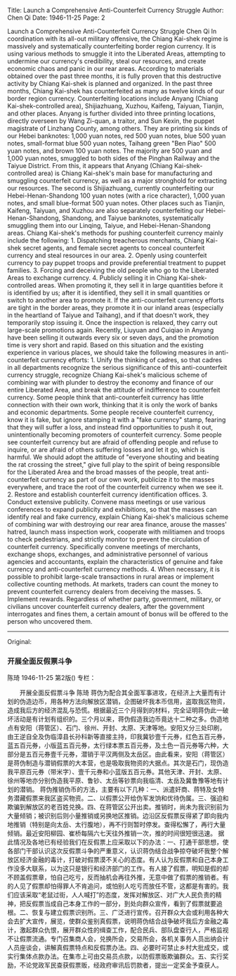 Title: Launch a Comprehensive Anti-Counterfeit Currency Struggle
Author: Chen Qi
Date: 1946-11-25
Page: 2

Launch a Comprehensive Anti-Counterfeit Currency Struggle
	Chen Qi
	In coordination with its all-out military offensive, the Chiang Kai-shek regime is massively and systematically counterfeiting border region currency. It is using various methods to smuggle it into the Liberated Areas, attempting to undermine our currency's credibility, steal our resources, and create economic chaos and panic in our rear areas. According to materials obtained over the past three months, it is fully proven that this destructive activity by Chiang Kai-shek is planned and organized. In the past three months, Chiang Kai-shek has counterfeited as many as twelve kinds of our border region currency. Counterfeiting locations include Anyang (Chiang Kai-shek-controlled area), Shijiazhuang, Xuzhou, Kaifeng, Taiyuan, Tianjin, and other places. Anyang is further divided into three printing locations, directly overseen by Wang Zi-quan, a traitor, and Sun Kexin, the puppet magistrate of Linzhang County, among others. They are printing six kinds of our Hebei banknotes: 1,000 yuan notes, red 500 yuan notes, blue 500 yuan notes, small-format blue 500 yuan notes, Taihang green "Ben Piao" 500 yuan notes, and brown 100 yuan notes. The majority are 500 yuan and 1,000 yuan notes, smuggled to both sides of the Pinghan Railway and the Taiyue District. From this, it appears that Anyang (Chiang Kai-shek-controlled area) is Chiang Kai-shek's main base for manufacturing and smuggling counterfeit currency, as well as a major stronghold for extracting our resources. The second is Shijiazhuang, currently counterfeiting our Hebei-Henan-Shandong 100 yuan notes (with a rice character), 1,000 yuan notes, and small blue-format 500 yuan notes. Other places such as Tianjin, Kaifeng, Taiyuan, and Xuzhou are also separately counterfeiting our Hebei-Henan-Shandong, Shandong, and Taiyue banknotes, systematically smuggling them into our Linqing, Taiyue, and Hebei-Henan-Shandong areas.
	Chiang Kai-shek's methods for pushing counterfeit currency mainly include the following: 1. Dispatching treacherous merchants, Chiang Kai-shek secret agents, and female secret agents to conceal counterfeit currency and steal resources in our area. 2. Openly using counterfeit currency to pay puppet troops and provide preferential treatment to puppet families. 3. Forcing and deceiving the old people who go to the Liberated Areas to exchange currency. 4. Publicly selling it in Chiang Kai-shek-controlled areas. When promoting it, they sell it in large quantities before it is identified by us; after it is identified, they sell it in small quantities or switch to another area to promote it. If the anti-counterfeit currency efforts are tight in the border areas, they promote it in our inland areas (especially in the heartland of Taiyue and Taihang), and if that doesn't work, they temporarily stop issuing it. Once the inspection is relaxed, they carry out large-scale promotions again. Recently, Liuyuan and Cuiqiao in Anyang have been selling it outwards every six or seven days, and the promotion time is very short and rapid.
	Based on this situation and the existing experience in various places, we should take the following measures in anti-counterfeit currency efforts: 1. Unify the thinking of cadres, so that cadres in all departments recognize the serious significance of this anti-counterfeit currency struggle, recognize Chiang Kai-shek's malicious scheme of combining war with plunder to destroy the economy and finance of our entire Liberated Area, and break the attitude of indifference to counterfeit currency. Some people think that anti-counterfeit currency has little connection with their own work, thinking that it is only the work of banks and economic departments. Some people receive counterfeit currency, know it is fake, but ignore stamping it with a "fake currency" stamp, fearing that they will suffer a loss, and instead find opportunities to push it out, unintentionally becoming promoters of counterfeit currency. Some people see counterfeit currency but are afraid of offending people and refuse to inquire, or are afraid of others suffering losses and let it go, which is harmful. We should adopt the attitude of "everyone shouting and beating the rat crossing the street," give full play to the spirit of being responsible for the Liberated Area and the broad masses of the people, treat anti-counterfeit currency as part of our own work, publicize it to the masses everywhere, and trace the root of the counterfeit currency when we see it. 2. Restore and establish counterfeit currency identification offices. 3. Conduct extensive publicity. Convene mass meetings or use various conferences to expand publicity and exhibitions, so that the masses can identify real and fake currency, explain Chiang Kai-shek's malicious scheme of combining war with destroying our rear area finance, arouse the masses' hatred, launch mass inspection work, cooperate with militiamen and troops to check pedestrians, and strictly monitor to prevent the circulation of counterfeit currency. Specifically convene meetings of merchants, exchange shops, exchanges, and administrative personnel of various agencies and accountants, explain the characteristics of genuine and fake currency and anti-counterfeit currency methods. 4. When necessary, it is possible to prohibit large-scale transactions in rural areas or implement collective counting methods. At markets, traders can count the money to prevent counterfeit currency dealers from deceiving the masses. 5. Implement rewards. Regardless of whether party, government, military, or civilians uncover counterfeit currency dealers, after the government interrogates and fines them, a certain amount of bonus will be offered to the person who uncovered them.



<hr /> 

Original: 


### 开展全面反假票斗争
陈琦
1946-11-25
第2版()
专栏：

　　开展全面反假票斗争
    陈琦
    蒋伪为配合其全面军事进攻，在经济上大量而有计划的伪造边币，用各种方法向解放区潜销，企图破坏我本币信用，盗取我区物资，造成我后方的经济混乱与恐慌。根据最近三个月得到的材料，完全证明蒋伪此一破坏活动是有计划有组织的。三个月以来，蒋伪假造我边币竟达十二种之多。伪造地点有安阳（蒋管区）、石门、徐州、开封、太原、天津等地。安阳又分三处印刷，由王逆自全及伪临漳县长孙科新等直接主持，印我冀钞壹千元券，红色五百元券，蓝五百元券，小版蓝五百元券，太行绿本票五百元券，及土色一百元券等六种，大部分是五百元券壹千元券，潜销于平汉两侧及太岳区。由此看来，安阳（蒋管区）是蒋伪制造与潜销假票的大本营，也是吸取我物资的大据点。其次是石门，现伪造我平原百元券（带米字）、壹千元券和小蓝版五百元券。其他天津、开封、太原、徐州等地亦分别伪造我平原、鲁钞、太岳等钞票向我临清、太岳及冀鲁豫等地有计划的潜销。
    蒋伪推销伪币的方法，主要有以下几种：一、派遣奸商、蒋特及女特务潜藏假票来我区盗买物资。二、以假票公开给伪军发饷和优待伪属。三、强迫和欺骗到解放区的老百姓兑换。四、在蒋管区公开出卖。推销时，尚未为我识别前为大量倾销；被识别后则小量推销或另换地区推销。边沿区反假票反得紧了即向我内地推销（特别是向太岳、太行腹地），再不行则暂时停发。查得松懈了，再行大量倾销。最近安阳柳园、崔桥每隔六七天往外推销一次，推的时间很短很迅速。
    据此情况及各地已有经验我们在反假票上应采取以下的办法：一、打通干部思想，使各部门干部认识这次反假票斗争的严重意义，认识蒋伪结合战争掠夺破坏我整个解放区经济金融的毒计，打破对假票漠不关心的态度。有人认为反假票和自己本身工作没多大联系，以为这只是银行和经济部门的工作。有人接了假票，明知是假的却不顾盖假票章，怕自己吃亏，反而抽机会再往外推，无意中做了假票的推销者。有的人见了假票却怕得罪人不肯追问，或怕别人吃亏而放任不管，这都是有害的。我们应该采取“老鼠过街，人人喊打”的态度，发挥对解放区、对广大人民负责的精神，把反假票当成自己本身工作的一部分，到处向群众宣传，看到了假票就要追根。二、恢复与建立假票识别所。三、广泛进行宣传。召开群众大会或利用各种大会去扩大宣传，展览，使群众鉴别真假票，说明蒋伪结合战争破坏我后方金融之毒计，激起群众仇恨，展开群众性的缉查工作，配合民兵、部队盘查行人，严格监视不让假票流通。专门召集商人会，兑换所会，交易所会，各机关事务人员出纳会计人员座谈会，讲解真假票特点和反假票办法。四、必要时可禁止乡村大批成交，或实行集体点款办法。在集市上可由交易员点款，以防假票贩欺骗群众。五、实行奖励，不论党政军民查获假票贩，经政府审讯后罚款者，提出一定奖金予查获人。
